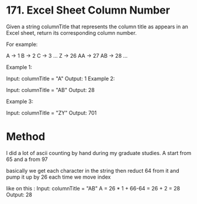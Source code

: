 # 171. Excel Sheet Column Number
Given a string columnTitle that represents the column title as appears in an Excel sheet, return its corresponding column number.

For example:

A -> 1
B -> 2
C -> 3
...
Z -> 26
AA -> 27
AB -> 28 
...
 

Example 1:

Input: columnTitle = "A"
Output: 1
Example 2:

Input: columnTitle = "AB"
Output: 28

Example 3:

Input: columnTitle = "ZY"
Output: 701

# Method

I did a lot of ascii counting by hand during my graduate studies. A start from 65 and a from 97

basically we get each character in the string then reduct 64 from it and pump it up by 26 each time we move index

like on this :
Input: columnTitle = "AB"
A = 26 * 1 + 66-64 = 26 + 2 = 28 
Output: 28



